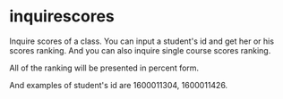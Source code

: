 # inquirescores
Inquire scores of a class.
You can input a student's id and get her or his scores ranking.
And you can also inquire single course scores ranking.

All of the ranking will be presented in percent form.

And examples of student's id are 1600011304, 1600011426.
